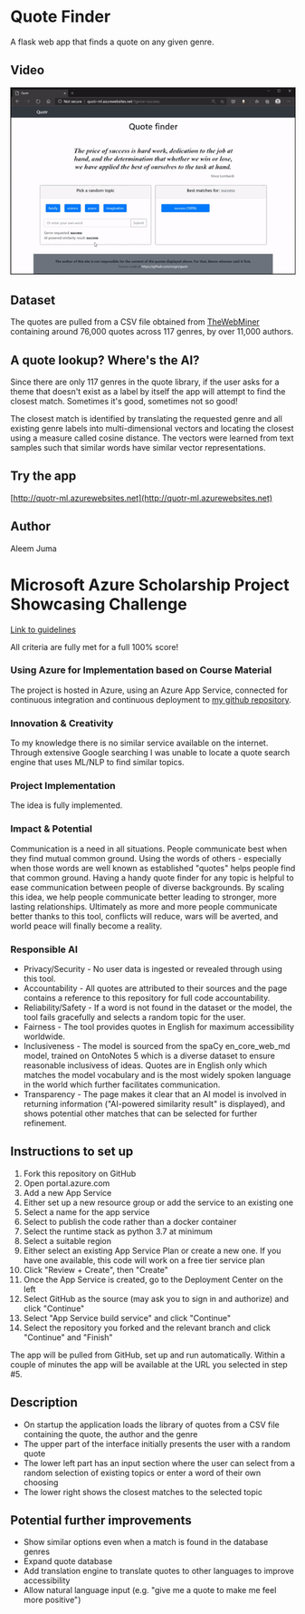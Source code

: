 # Quote Finder
A flask web app that finds a quote on any given genre.

## Video
![Screenshot](quotr.gif)

## Dataset
The quotes are pulled from a CSV file obtained from [TheWebMiner](https://thewebminer.com/buy-famous-quotes-database) containing around 76,000 quotes across 117 genres, by over 11,000 authors.

## A quote lookup? Where's the AI?
Since there are only 117 genres in the quote library, if the user asks for a theme that doesn't exist as a label by itself the app will attempt to find the closest match. Sometimes it's good, sometimes not so good!

The closest match is identified by translating the requested genre and all existing genre labels into multi-dimensional vectors and locating the closest using a measure called cosine distance. The vectors were learned from text samples such that similar words have similar vector representations.

## Try the app
[http://quotr-ml.azurewebsites.net](http://quotr-ml.azurewebsites.net)

## Author
Aleem Juma


# Microsoft Azure Scholarship Project Showcasing Challenge
[Link to guidelines](https://docs.google.com/document/d/1p0rplg0ZrIFfBabY1WyhyVOxjVjxMORC3koV00rscAI/edit)

All criteria are fully met for a full 100% score!

### Using Azure for Implementation based on Course Material
The project is hosted in Azure, using an Azure App Service, connected for continuous integration and continuous deployment to [my github repository](https://github.com/scign/quotr).

### Innovation & Creativity
To my knowledge there is no similar service available on the internet. Through extensive Google searching I was unable to locate a quote search engine that uses ML/NLP to find similar topics.

### Project Implementation
The idea is fully implemented.

### Impact & Potential
Communication is a need in all situations. People communicate best when they find mutual common ground. Using the words of others - especially when those words are well known as established "quotes" helps people find that common ground. Having a handy quote finder for any topic is helpful to ease communication between people of diverse backgrounds. By scaling this idea, we help people communicate better leading to stronger, more lasting relationships. Ultimately as more and more people communicate better thanks to this tool, conflicts will reduce, wars will be averted, and world peace will finally become a reality.

### Responsible AI
* Privacy/Security - No user data is ingested or revealed through using this tool.
* Accountability - All quotes are attributed to their sources and the page contains a reference to this repository for full code accountability.
* Reliability/Safety - If a word is not found in the dataset or the model, the tool fails gracefully and selects a random topic for the user.
* Fairness - The tool provides quotes in English for maximum accessibility worldwide.
* Inclusiveness - The model is sourced from the spaCy en_core_web_md model, trained on OntoNotes 5 which is a diverse dataset to ensure reasonable inclusivess of ideas. Quotes are in English only which matches the model vocabulary and is the most widely spoken language in the world which further facilitates communication.
* Transparency - The page makes it clear that an AI model is involved in returning information ("AI-powered similarity result" is displayed), and shows potential other matches that can be selected for further refinement.

## Instructions to set up
1. Fork this repository on GitHub
1. Open portal.azure.com
1. Add a new App Service
1. Either set up a new resource group or add the service to an existing one
1. Select a name for the app service
1. Select to publish the code rather than a docker container
1. Select the runtime stack as python 3.7 at minimum
1. Select a suitable region
1. Either select an existing App Service Plan or create a new one. If you have one available, this code will work on a free tier service plan
1. Click "Review + Create", then "Create"
1. Once the App Service is created, go to the Deployment Center on the left
1. Select GitHub as the source (may ask you to sign in and authorize) and click "Continue"
1. Select "App Service build service" and click "Continue"
1. Select the repository you forked and the relevant branch and click "Continue" and "Finish"

The app will be pulled from GitHub, set up and run automatically. Within a couple of minutes the app will be available at the URL you selected in step #5.

## Description
* On startup the application loads the library of quotes from a CSV file containing the quote, the author and the genre
* The upper part of the interface initially presents the user with a random quote
* The lower left part has an input section where the user can select from a random selection of existing topics or enter a word of their own choosing
* The lower right shows the closest matches to the selected topic

## Potential further improvements
* Show similar options even when a match is found in the database genres
* Expand quote database
* Add translation engine to translate quotes to other languages to improve accessibility
* Allow natural language input (e.g. "give me a quote to make me feel more positive")